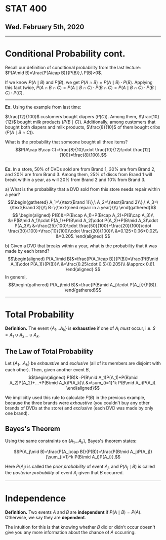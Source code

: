 # STAT 400
## Wed. February 5th, 2020
---

# Conditional Probability cont.

Recall our definition of conditional probability from the last lecture: $P(A\mid B)=\frac{P(A\cap B)}{P(B)},\ P(B)>0$.

If we know $P(A\mid B)$ and $P(B)$, we get $P(A\cap B)=P(A\mid B)\cdot P(B)$.
Applying this fact twice, $P(A\cap B\cap C)=P(A\mid B\cap C)\cdot P(B\cap C)=P(A\mid B\cap C)\cdot P(B\mid C)\cdot P(C)$.

---
__Ex.__ Using the example from last time:

$\frac{12}{100}$ customers bought diapers ($P(C)$). Among them, $\frac{10}{12}$ bought milk products ($P(B\mid C)$).
Additionally, among customers that bought both diapers and milk products, $\frac{8}{10}$ of them bought cribs ($P(A\mid B\cap C)$).

What is the probability that someone bought all three items? $$P(A\cap B\cap C)=\frac{8}{10}\cdot \frac{10}{12}\cdot \frac{12}{100}=\frac{8}{100}.$$ 

---
__Ex.__ In a store, 50% of DVDs sold are from Brand 1, 30% are from Brand 2, and 20% are from Brand 3. Among them, 25% of discs from Brand 1 will break within a year, as will 20% from Brand 2 and 10% from Brand 3.

a) What is the probability that a DVD sold from this store needs repair within a year? $$\begin{gathered}
    A_1=\{\text{Brand 1}\},\ A_2=\{\text{Brand 2}\},\ A_3=\{\text{Brand 3}\}\\
    B=\{\text{need repair in a year}\}\\
\end{gathered}$$$$
\begin{aligned}
    P(B)&=P(B\cap A_1)+P(B\cap A_2)+P(B\cap A_3)\\
    &=P(B\mid A_1)\cdot P(A_1)+P(B\mid A_2)\cdot P(A_2)+P(B\mid A_3)\cdot P(A_3)\\
    &=\frac{25}{100}\cdot \frac{50}{100}+\frac{20}{100}\cdot \frac{30}{100}+\frac{10}{100}\cdot \frac{20}{100}\\
    &=0.125+0.06+0.02\\
    &=0.205.
\end{aligned}
$$

b) Given a DVD that breaks within a year, what is the probability that it was made by each brand? $$\begin{aligned}
    P(A_1\mid B)&=\frac{P(A_1\cap B)}{P(B)}=\frac{P(B\mid A_1)\cdot P(A_1)}{P(B)}\\
    &=\frac{0.25\cdot 0.5}{0.205}\\
    &\approx 0.61.
\end{aligned}
$$ In general, $$\begin{gathered}
    P(A_j\mid B)&=\frac{P(B\mid A_j)\cdot P(A_j)}{P(B)}.
\end{gathered}$$

---
# Total Probability
__Definition.__ The event $\{A_1...A_k\}$ is __exhaustive__ if one of $A_i$ _must_ occur, i.e. $S=A_1\cup A_2...\cup A_k$.

## The Law of Total Probability
Let $\{A_1...A_k\}$ be _exhaustive_ and _exclusive_ (all of its members are disjoint with each other). Then, given another event $B$, $$\begin{aligned}
    P(B)&=P(B\mid A_1)P(A_1)+P(B\mid A_2)P(A_2)+...+P(B\mid A_k)P(A_k)\\
    &=\sum_{i=1}^k P(B\mid A_i)P(A_i).
\end{aligned}$$

We implicitly used this rule to calculate $P(B)$ in the previous example, because the three brands were _exhaustive_ (you couldn't buy any other brands of DVDs at the store) and _exclusive_ (each DVD was made by only one brand).

## Bayes's Theorem
Using the same constraints on $\{A_1...A_k\}$, Bayes's theorem states:

$$P(A_j\mid B)=\frac{P(A_j\cap B)}{P(B)}=\frac{P(B\mid A_j)P(A_j)}{\sum_{i=1}^k P(B\mid A_i)P(A_i)}.$$

Here $P(A_j)$ is called the _prior probability_ of event $A_j$, and $P(A_j\mid B)$ is called the _posterior probability_ of event $A_j$ given that $B$ occurred.

---
# Independence
__Definition.__ Two events $A$ and $B$ are __independent__ if $P(A\mid B)=P(A).$ Otherwise, we say they are __dependent__.

The intuition for this is that knowing whether $B$ did or didn't occur doesn't give you any more information about the chance of $A$ occurring.
